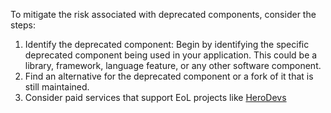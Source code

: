 To mitigate the risk associated with deprecated components, consider the steps:

1. Identify the deprecated component: Begin by identifying the specific deprecated component being used in your application. This could be a library, framework, language feature, or any other software component.
2. Find an alternative for the deprecated component or a fork of it that is still maintained.
3. Consider paid services that support EoL projects like [HeroDevs](https://www.herodevs.com/)